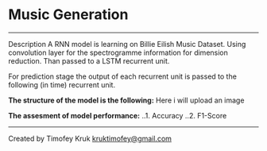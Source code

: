 # Music Generation
****
Description
A RNN model is learning on Billie Eilish Music Dataset.
Using convolution layer for the spectrogramme information for dimension reduction.
Than passed to a LSTM recurrent unit. 

For prediction stage the output of each recurrent unit is passed to the following (in time) recurrent unit.

**The structure of the model is the following:**
Here i will upload an image


**The assesment of model performance:**
..1. Accuracy
..2. F1-Score


****
Created by Timofey Kruk
kruktimofey@gmail.com